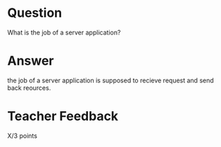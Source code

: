 # Question

What is the job of a server application?

# Answer
the job of a server application is supposed to recieve request and send back reources.

# Teacher Feedback

X/3 points